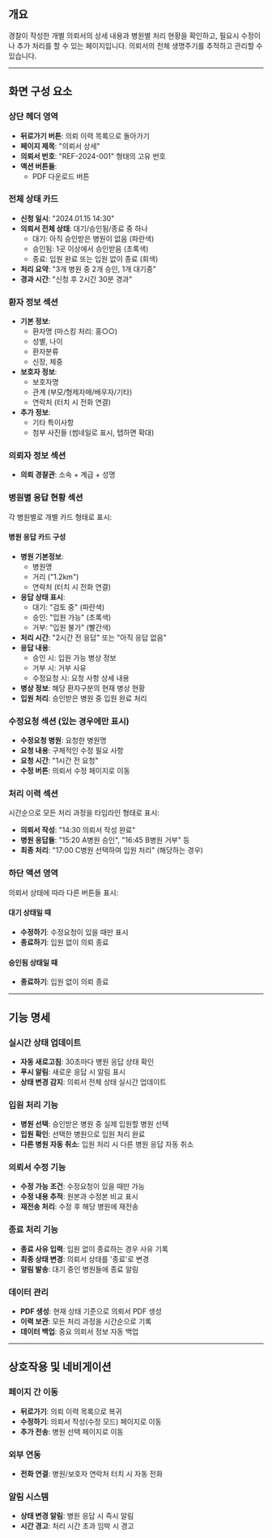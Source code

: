 ## 개요

경찰이 작성한 개별 의뢰서의 상세 내용과 병원별 처리 현황을 확인하고, 필요시 수정이나 추가 처리를 할 수 있는 페이지입니다. 의뢰서의 전체 생명주기를 추적하고 관리할 수 있습니다.

---

## 화면 구성 요소

### 상단 헤더 영역

- **뒤로가기 버튼**: 의뢰 이력 목록으로 돌아가기
- **페이지 제목**: "의뢰서 상세"
- **의뢰서 번호**: "REF-2024-001" 형태의 고유 번호
- **액션 버튼들**: 
  - PDF 다운로드 버튼

### 전체 상태 카드

- **신청 일시**: "2024.01.15 14:30"
- **의뢰서 전체 상태**: 대기/승인됨/종료 중 하나
  - 대기: 아직 승인받은 병원이 없음 (파란색)
  - 승인됨: 1곳 이상에서 승인받음 (초록색)
  - 종료: 입원 완료 또는 입원 없이 종료 (회색)
- **처리 요약**: "3개 병원 중 2개 승인, 1개 대기중"
- **경과 시간**: "신청 후 2시간 30분 경과"

### 환자 정보 섹션

- **기본 정보**:
  - 환자명 (마스킹 처리: 홍○○)
  - 성별, 나이
  - 환자분류
  - 신장, 체중
- **보호자 정보**:
  - 보호자명
  - 관계 (부모/형제자매/배우자/기타)
  - 연락처 (터치 시 전화 연결)
- **추가 정보**:
  - 기타 특이사항
  - 첨부 사진들 (썸네일로 표시, 탭하면 확대)

### 의뢰자 정보 섹션

- **의뢰 경찰관**: 소속 + 계급 + 성명

### 병원별 응답 현황 섹션

각 병원별로 개별 카드 형태로 표시:

#### 병원 응답 카드 구성

- **병원 기본정보**:
  - 병원명
  - 거리 ("1.2km")
  - 연락처 (터치 시 전화 연결)
- **응답 상태 표시**:
  - 대기: "검토 중" (파란색)
  - 승인: "입원 가능" (초록색)
  - 거부: "입원 불가" (빨간색)
- **처리 시간**: "2시간 전 응답" 또는 "아직 응답 없음"
- **응답 내용**:
  - 승인 시: 입원 가능 병상 정보
  - 거부 시: 거부 사유
  - 수정요청 시: 요청 사항 상세 내용
- **병상 정보**: 해당 환자구분의 현재 병상 현황
- **입원 처리**: 승인받은 병원 중 입원 완료 처리

### 수정요청 섹션 (있는 경우에만 표시)

- **수정요청 병원**: 요청한 병원명
- **요청 내용**: 구체적인 수정 필요 사항
- **요청 시간**: "1시간 전 요청"
- **수정 버튼**: 의뢰서 수정 페이지로 이동

### 처리 이력 섹션

시간순으로 모든 처리 과정을 타임라인 형태로 표시:

- **의뢰서 작성**: "14:30 의뢰서 작성 완료"
- **병원 응답들**: "15:20 A병원 승인", "16:45 B병원 거부" 등
- **최종 처리**: "17:00 C병원 선택하여 입원 처리" (해당하는 경우)

### 하단 액션 영역

의뢰서 상태에 따라 다른 버튼들 표시:

#### 대기 상태일 때
- **수정하기**: 수정요청이 있을 때만 표시
- **종료하기**: 입원 없이 의뢰 종료

#### 승인됨 상태일 때

- **종료하기**: 입원 없이 의뢰 종료

---

## 기능 명세

### 실시간 상태 업데이트

- **자동 새로고침**: 30초마다 병원 응답 상태 확인
- **푸시 알림**: 새로운 응답 시 알림 표시
- **상태 변경 감지**: 의뢰서 전체 상태 실시간 업데이트

### 입원 처리 기능

- **병원 선택**: 승인받은 병원 중 실제 입원할 병원 선택
- **입원 확인**: 선택한 병원으로 입원 처리 완료
- **다른 병원 자동 취소**: 입원 처리 시 다른 병원 응답 자동 취소

### 의뢰서 수정 기능

- **수정 가능 조건**: 수정요청이 있을 때만 가능
- **수정 내용 추적**: 원본과 수정본 비교 표시
- **재전송 처리**: 수정 후 해당 병원에 재전송

### 종료 처리 기능

- **종료 사유 입력**: 입원 없이 종료하는 경우 사유 기록
- **최종 상태 변경**: 의뢰서 상태를 '종료'로 변경
- **알림 발송**: 대기 중인 병원들에 종료 알림

### 데이터 관리

- **PDF 생성**: 현재 상태 기준으로 의뢰서 PDF 생성
- **이력 보관**: 모든 처리 과정을 시간순으로 기록
- **데이터 백업**: 중요 의뢰서 정보 자동 백업

---

## 상호작용 및 네비게이션

### 페이지 간 이동

- **뒤로가기**: 의뢰 이력 목록으로 복귀
- **수정하기**: 의뢰서 작성(수정 모드) 페이지로 이동
- **추가 전송**: 병원 선택 페이지로 이동

### 외부 연동

- **전화 연결**: 병원/보호자 연락처 터치 시 자동 전화

### 알림 시스템

- **상태 변경 알림**: 병원 응답 시 즉시 알림
- **시간 경고**: 처리 시간 초과 임박 시 경고